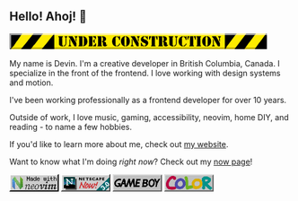 ## Hello! Ahoj! 👋

![It's always under construction, btw](/assets/underconstruction.gif)

My name is Devin. I'm a creative developer in British Columbia, Canada. I specialize in the front of the frontend. I love working with design systems and motion.

I've been working professionally as a frontend developer for over 10 years.

Outside of work, I love music, gaming, accessibility, neovim, home DIY, and reading - to name a few hobbies.

If you'd like to learn more about me, check out [my website][wonderfulfrog].

Want to know what I'm doing _right now_? Check out my [now page][now]!

![I love neovim!](/assets/neovim.gif)
![Memories of days gone by...](/assets/netscapenow30.gif)
![I love the GameBoy!](/assets/gameboy.png)
![... and the GameBoy Color!](/assets/gbcolor.png)

[wonderfulfrog]: https://wonderfulfrog.com
[now]: https://wonderfulfrog.com/now
